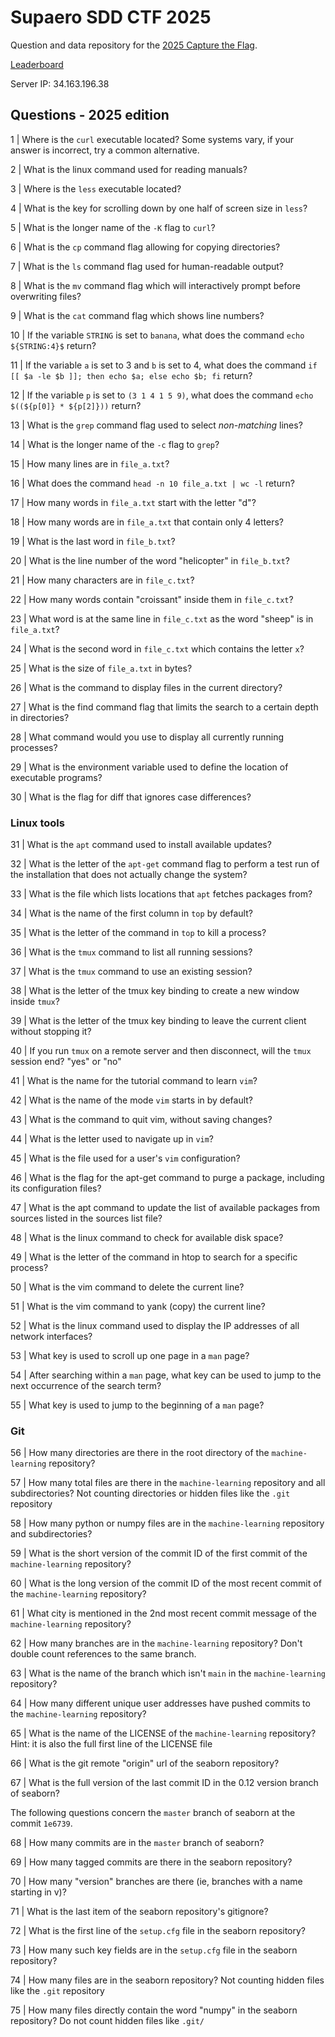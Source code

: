 # Supaero SDD CTF 2025

Question and data repository for the [2025 Capture the Flag](https://supaerodatascience.github.io/DE/ctf.html).

[Leaderboard](http://34.163.196.38/)

Server IP: 34.163.196.38

## Questions - 2025 edition

1 | Where is the `curl` executable located? Some systems vary, if your answer is incorrect, try a common alternative.

2 | What is the linux command used for reading manuals?

3 | Where is the `less` executable located?

4 | What is the key for scrolling down by one half of screen size in `less`?

5 | What is the longer name of the `-K` flag to `curl`?

6 | What is the `cp` command flag allowing for copying directories?

7 | What is the `ls` command flag used for human-readable output?

8 | What is the `mv` command flag which will interactively prompt before overwriting files?

9 | What is the `cat` command flag which shows line numbers?

10 | If the variable `STRING` is set to `banana`, what does the command `echo ${STRING:4}$` return?

11 | If the variable `a` is set to 3 and `b` is set to 4, what does the command `if [[ $a -le $b ]]; then echo $a; else echo $b; fi` return?

12 | If the variable `p` is set to `(3 1 4 1 5 9)`, what does the command `echo $((${p[0]} * ${p[2]}))` return?

13 | What is the `grep` command flag used to select _non-matching_ lines?

14 | What is the longer name of the `-c` flag to `grep`?

15 | How many lines are in `file_a.txt`?

16 | What does the command `head -n 10 file_a.txt | wc -l` return?

17 | How many words in `file_a.txt` start with the letter "d"?

18 | How many words are in `file_a.txt` that contain only 4 letters?

19 | What is the last word in `file_b.txt`?

20 | What is the line number of the word "helicopter" in `file_b.txt`?

21 | How many characters are in `file_c.txt`?

22 | How many words contain "croissant" inside them in `file_c.txt`?

23 | What word is at the same line in `file_c.txt` as the word "sheep" is in `file_a.txt`?

24 | What is the second word in `file_c.txt` which contains the letter `x`?

25 | What is the size of `file_a.txt` in bytes?

26 | What is the command to display files in the current directory?

27 | What is the find command flag that limits the search to a certain depth in directories?

28 | What command would you use to display all currently running processes?

29 | What is the environment variable used to define the location of executable programs?

30 | What is the flag for diff that ignores case differences?

### Linux tools

31 | What is the `apt` command used to install available updates?

32 | What is the letter of the `apt-get` command flag to perform a test run of the installation that does not actually change the system?

33 | What is the file which lists locations that `apt` fetches packages from?

34 | What is the name of the first column in `top` by default?

35 | What is the letter of the command in `top` to kill a process?

36 | What is the `tmux` command to list all running sessions?

37 | What is the `tmux` command to use an existing session?

38 | What is the letter of the tmux key binding to create a new window inside `tmux`?

39 | What is the letter of the tmux key binding to leave the current client without stopping it?

40 | If you run `tmux` on a remote server and then disconnect, will the `tmux` session end? "yes" or "no"

41 | What is the name for the tutorial command to learn `vim`?

42 | What is the name of the mode `vim` starts in by default?

43 | What is the command to quit vim, without saving changes?

44 | What is the letter used to navigate up in `vim`?

45 | What is the file used for a user's `vim` configuration?

46 | What is the flag for the apt-get command to purge a package, including its configuration files?

47 | What is the apt command to update the list of available packages from sources listed in the sources list file?

48 | What is the linux command to check for available disk space?

49 | What is the letter of the command in htop to search for a specific process?

50 | What is the vim command to delete the current line?

51 | What is the vim command to yank (copy) the current line?

52 | What is the linux command used to display the IP addresses of all network interfaces?

53 | What key is used to scroll up one page in a `man` page?

54 | After searching within a `man` page, what key can be used to jump to the next occurrence of the search term?

55 | What key is used to jump to the beginning of a `man` page?

### Git

56 | How many directories are there in the root directory of the `machine-learning` repository?

57 | How many total files are there in the `machine-learning` repository and all subdirectories? Not counting directories or hidden files like the `.git` repository

58 | How many python or numpy files are in the `machine-learning` repository and subdirectories?

59 | What is the short version of the commit ID of the first commit of the `machine-learning` repository?

60 | What is the long version of the commit ID of the most recent commit of the `machine-learning` repository?

61 | What city is mentioned in the 2nd most recent commit message of the `machine-learning` repository?

62 | How many branches are in the `machine-learning` repository? Don't double count references to the same branch.

63 | What is the name of the branch which isn't `main` in the `machine-learning` repository?

64 | How many different unique user addresses have pushed commits to the `machine-learning` repository?

65 | What is the name of the LICENSE of the `machine-learning` repository? Hint: it is also the full first line of the LICENSE file

66 | What is the git remote "origin" url of the seaborn repository?

67 | What is the full version of the last commit ID in the 0.12 version branch of seaborn?

The following questions concern the `master` branch of seaborn at the commit `1e6739`.

68 | How many commits are in the `master` branch of seaborn?

69 | How many tagged commits are there in the seaborn repository?

70 | How many "version" branches are there (ie, branches with a name starting in v)?

71 | What is the last item of the seaborn repository's gitignore?

72 | What is the first line of the `setup.cfg` file in the seaborn repository?

73 | How many such key fields are in the `setup.cfg` file in the seaborn repository?

74 | How many files are in the seaborn repository? Not counting hidden files like the `.git` repository

75 | How many files directly contain the word "numpy" in the seaborn repository? Do not count hidden files like `.git/`
